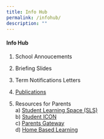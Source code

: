 ```yaml
---
title: Info Hub
permalink: /infohub/
description: ""
---
```

#### Info Hub


1. School Annoucements

2. Briefing Slides 

3. Term Notifications Letters

4. [Publications](https://www.greenridgepri.moe.edu.sg/about-us/publication/)


5. Resources for Parents <br> 
a) [Student Learning Space (SLS)](https://www.greenridgepri.moe.edu.sg/partners-in-education/student-learning-space-sls/) <br> 
b) [Student ICON](https://www.greenridgepri.moe.edu.sg/partners-in-education/student-icon-google-classroom/) <br> 
c) [Parents Gateway](https://www.greenridgepri.moe.edu.sg/partners-in-education/parents-gateway/)<br> 
d) [Home Based Learning](https://www.greenridgepri.moe.edu.sg/partners-in-education/home-based-learning-hbl/)
